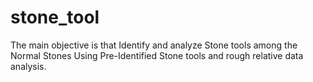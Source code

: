 # stone_tool
The main objective is that Identify and analyze Stone tools among the Normal Stones Using Pre-Identified Stone tools and rough relative data analysis. 

